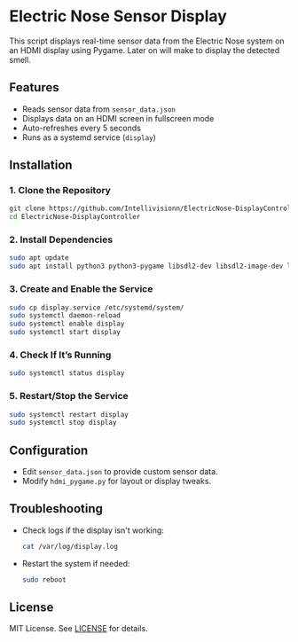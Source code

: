 # Electric Nose Sensor Display

This script displays real-time sensor data from the Electric Nose system on an HDMI display using Pygame.
Later on will make to display the detected smell.

## Features
- Reads sensor data from `sensor_data.json`
- Displays data on an HDMI screen in fullscreen mode
- Auto-refreshes every 5 seconds
- Runs as a systemd service (`display`)

## Installation

### 1. Clone the Repository
```sh
git clone https://github.com/Intellivisionn/ElectricNose-DisplayController.git
cd ElectricNose-DisplayController
```

### 2. Install Dependencies
```sh
sudo apt update
sudo apt install python3 python3-pygame libsdl2-dev libsdl2-image-dev libsdl2-mixer-dev libsdl2-ttf-dev
```

### 3. Create and Enable the Service
```sh
sudo cp display.service /etc/systemd/system/
sudo systemctl daemon-reload
sudo systemctl enable display
sudo systemctl start display
```

### 4. Check If It’s Running
```sh
sudo systemctl status display
```

### 5. Restart/Stop the Service
```sh
sudo systemctl restart display
sudo systemctl stop display
```

## Configuration
- Edit `sensor_data.json` to provide custom sensor data.
- Modify `hdmi_pygame.py` for layout or display tweaks.

## Troubleshooting
- Check logs if the display isn't working:
  ```sh
  cat /var/log/display.log
  ```
- Restart the system if needed:
  ```sh
  sudo reboot
  ```

## License
MIT License. See [LICENSE](LICENSE) for details.

